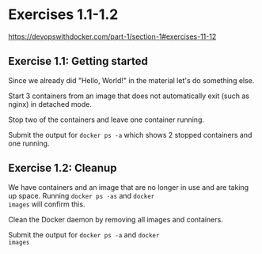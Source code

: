 # Exercises 1.1-1.2

https://devopswithdocker.com/part-1/section-1#exercises-11-12

## Exercise 1.1: Getting started

Since we already did "Hello, World!" in the material let's do something else.

Start 3 containers from an image that does not automatically exit (such as nginx) in detached mode.

Stop two of the containers and leave one container running.

Submit the output for <code>docker ps -a</code> which shows 2 stopped containers and one running.

## Exercise 1.2: Cleanup

We have containers and an image that are no longer in use and are taking up space. Running <code>docker ps -as</code> and <code>docker images</code> will confirm this.

Clean the Docker daemon by removing all images and containers.

Submit the output for <code>docker ps -a</code> and <code>docker images</code>
